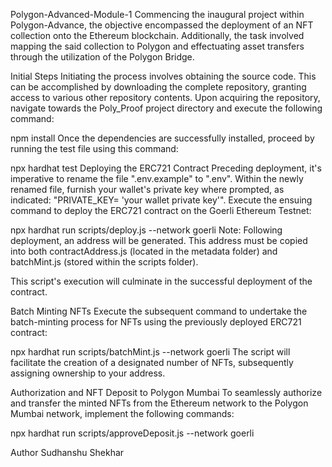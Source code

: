 Polygon-Advanced-Module-1
Commencing the inaugural project within Polygon-Advance, the objective encompassed the deployment of an NFT collection onto the Ethereum blockchain. Additionally, the task involved mapping the said collection to Polygon and effectuating asset transfers through the utilization of the Polygon Bridge.

Initial Steps
Initiating the process involves obtaining the source code. This can be accomplished by downloading the complete repository, granting access to various other repository contents. Upon acquiring the repository, navigate towards the Poly_Proof project directory and execute the following command:

npm install
Once the dependencies are successfully installed, proceed by running the test file using this command:

npx hardhat test
Deploying the ERC721 Contract
Preceding deployment, it's imperative to rename the file ".env.example" to ".env". Within the newly renamed file, furnish your wallet's private key where prompted, as indicated: "PRIVATE_KEY= 'your wallet private key'". Execute the ensuing command to deploy the ERC721 contract on the Goerli Ethereum Testnet:

npx hardhat run scripts/deploy.js --network goerli 
Note:
Following deployment, an address will be generated. This address must be copied into both contractAddress.js (located in the metadata folder) and batchMint.js (stored within the scripts folder).

This script's execution will culminate in the successful deployment of the contract.

Batch Minting NFTs
Execute the subsequent command to undertake the batch-minting process for NFTs using the previously deployed ERC721 contract:

npx hardhat run scripts/batchMint.js --network goerli
The script will facilitate the creation of a designated number of NFTs, subsequently assigning ownership to your address.

Authorization and NFT Deposit to Polygon Mumbai
To seamlessly authorize and transfer the minted NFTs from the Ethereum network to the Polygon Mumbai network, implement the following commands:

npx hardhat run scripts/approveDeposit.js --network goerli

Author
Sudhanshu Shekhar


